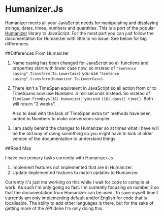 Humanizer.Js
============

Humanizer meets all your JavaScript needs for manipulating and displaying 
strings, dates, times, numbers and quantities. This is a port of the popular 
[Humanizer](https://github.com/MehdiK/Humanizer) library to JavaScript. For the 
most part you can just follow the documentation for Humanizer with little to no 
issue. See below for big differences.


##Differences From Humanizer

1. Name casing has been changed for JavaScript so all functions and properties 
   start with lower case now, so instead of 
   `"Sentence casing".Transform(To.LowerCase)` you use 
   `"Sentence casing".transform(Humanizer.To.LowerCase)`.
2. There isn't a TimeSpan equivalent in JavaScript so all action from or to 
   TimeSpans now use Numbers in milliseconds instead. So instead of 
   `TimeSpan.FromDays(16).Humanize()` you use `(16).days().time()`. Both will 
   return "2 weeks".

   Also to deal with the lack of TimeSpan extra to* methods have been added 
   to Numbers to make conversions simpler.
3. I am sadly behind the changes to Humanizer so at times what I have will be 
   the old way of doing something so you might have to look at older version of 
   the documentation to understand things.

##Road Map

I have two primary tasks currently with Humanizer.Js

1. Implement features not implemented that are in Humanizer.
2. Update Implemented features to match updates to Humanizer.

Currently it's just me working on this while I wait for code to compile at work. 
As such I'm only going so fast. I'm currently focusing on number 2 so that the 
documentation from Humanizer can be used. To save myself time I currently am 
only implementing default and/or English for code that is localisable. The 
ablity to add other languages is there, but for the sake of getting more of the 
API done I'm only doing this.